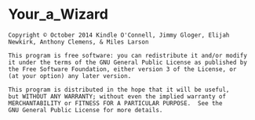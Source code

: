 Your_a_Wizard
=============
    Copyright © October 2014 Kindle O'Connell, Jimmy Gloger, Elijah Newkirk, Anthony Clemens, & Miles Larson
    
    This program is free software: you can redistribute it and/or modify
    it under the terms of the GNU General Public License as published by
    the Free Software Foundation, either version 3 of the License, or
    (at your option) any later version.

    This program is distributed in the hope that it will be useful,
    but WITHOUT ANY WARRANTY; without even the implied warranty of
    MERCHANTABILITY or FITNESS FOR A PARTICULAR PURPOSE.  See the
    GNU General Public License for more details.
